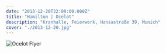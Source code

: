```yaml
---
date: "2013-12-20T22:00:00.000Z"
title: "Hamilton | Ocelot"
description: "Kranhalle, Feierwerk, Hansastraße 39, Munich"
cover: "./2013-12-20.jpg"
---
```


![Ocelot Flyer](2013-12-20-2.jpg)